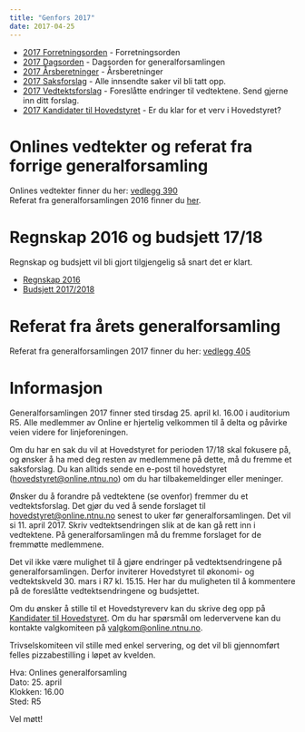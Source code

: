 ```yaml
---
title: "Genfors 2017"
date: 2017-04-25
---
```


* [2017 Forretningsorden](https://wiki.online.ntnu.no/generalforsamlinger/2017/forretningsorden) - Forretningsorden
* [2017 Dagsorden](https://wiki.online.ntnu.no/generalforsamlinger/2017/dagsorden) - Dagsorden for generalforsamlingen
* [2017 Årsberetninger](https://wiki.online.ntnu.no/generalforsamlinger/2017/aarsberetninger) - Årsberetninger
* [2017 Saksforslag](https://wiki.online.ntnu.no/generalforsamlinger/2017/saksforslag) - Alle innsendte saker vil bli tatt opp.
* [2017 Vedtektsforslag](https://wiki.online.ntnu.no/generalforsamlinger/2017/vedtekstforslag) - Foreslåtte endringer til vedtektene. Send gjerne inn ditt forslag.
* [2017 Kandidater til Hovedstyret](https://wiki.online.ntnu.no/generalforsamlinger/2017/valg) - Er du klar for et verv i Hovedstyret?


# Onlines vedtekter og referat fra forrige generalforsamling 
Onlines vedtekter finner du her: [vedlegg 390](https://wiki.online.ntnu.no/attachments/390-Onlines_vedtekter_2016.pdf)    
Referat fra generalforsamlingen 2016 finner du [her](https://docs.google.com/document/d/1bdfl_0JeUXOgTTfzSxqy810MSbr3JGKxOWVLt_Lry7M/edit?usp=sharing).

# Regnskap 2016 og budsjett 17/18

Regnskap og budsjett vil bli gjort tilgjengelig så snart det er klart.

* [Regnskap 2016](https://docs.google.com/spreadsheets/d/1T2q5PpyMvj1xFzRdnmp4KFGQ1Enl4z6oP9kdrRknU8c/edit?usp=sharing)
* [Budsjett 2017/2018](https://docs.google.com/spreadsheets/d/1exCJ_8gr1KrS7Bv4N-JnjUBoUKJ56eaPp4wp0mvs9is/edit?usp=sharing)

# Referat fra årets generalforsamling
Referat fra generalforsamlingen 2017 finner du her: [vedlegg 405](https://wiki.online.ntnu.no/attachments/405-Referat-fra-Onlines-generalforsamling-2017-signert-av-paraferer.pdf)    

# Informasjon

Generalforsamlingen 2017 finner sted tirsdag 25. april kl. 16.00 i auditorium R5. Alle medlemmer av Online er hjertelig velkommen til å delta og påvirke veien videre for linjeforeningen. 

Om du har en sak du vil at Hovedstyret for perioden 17/18 skal fokusere på, og ønsker å ha med deg resten av medlemmene på dette, må du fremme et saksforslag. Du kan alltids sende en e-post til hovedstyret (hovedstyret@online.ntnu.no) om du har tilbakemeldinger eller meninger.

Ønsker du å forandre på vedtektene (se ovenfor) fremmer du et vedtektsforslag. Det gjør du ved å sende forslaget til hovedstyret@online.ntnu.no senest to uker før generalforsamlingen. Det vil si 11. april 2017. Skriv vedtektsendringen slik at de kan gå rett inn i vedtektene. På generalforsamlingen må du fremme forslaget for de fremmøtte medlemmene.

Det vil ikke være mulighet til å gjøre endringer på vedtektsendringene på generalforsamlingen. Derfor inviterer Hovedstyret til økonomi- og vedtektskveld 30. mars i R7 kl. 15.15. Her har du muligheten til å kommentere på de foreslåtte vedtektsendringene og budsjettet. 

Om du ønsker å stille til et Hovedstyreverv kan du skrive deg opp på [Kandidater til Hovedstyret](https://wiki.online.ntnu.no/generalforsamlinger/2017/valg). Om du har spørsmål om ledervervene kan du kontakte valgkomiteen på valgkom@online.ntnu.no.

Trivselskomiteen vil stille med enkel servering, og det vil bli gjennomført felles pizzabestilling i løpet av kvelden. 

Hva: Onlines generalforsamling  
Dato: 25. april  
Klokken: 16.00  
Sted: R5  

Vel møtt!